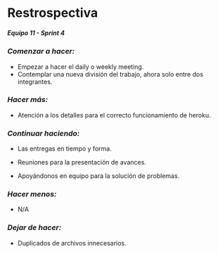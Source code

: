 # **Restrospectiva**
##### Equipo 11 - Sprint 4

### *Comenzar a hacer:*
- Empezar a hacer el daily o weekly meeting.
- Contemplar una nueva división del trabajo, ahora solo entre dos integrantes.
### *Hacer más:*
- Atención a los detalles para el correcto funcionamiento de heroku.
### *Continuar haciendo:*
- Las entregas en tiempo y forma.

- Reuniones para la presentación de avances.
- Apoyándonos en equipo para la solución de problemas.
### *Hacer menos:*
- N/A
### *Dejar de hacer:*
- Duplicados de archivos innecesarios.
